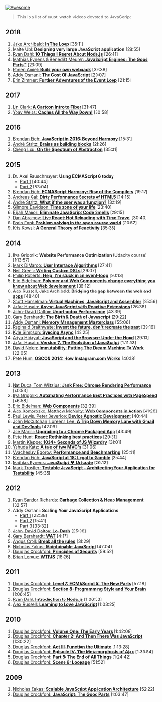 [![Awesome](https://cdn.rawgit.com/sindresorhus/awesome/d7305f38d29fed78fa85652e3a63e154dd8e8829/media/badge.svg)](https://github.com/sindresorhus/awesome)
> This is a list of must-watch videos devoted to JavaScript 

## 2018
1. [Jake Archibald: **In The Loop**](https://www.youtube.com/watch?v=cCOL7MC4Pl0) [35:11]
1. [Malte Ubl: **Designing very large JavaScript application**](https://www.youtube.com/watch?v=ZZmUwXEiPm4) [28:55]
1. [Ryan Dahl: **10 Things I Regret About Node.js**](https://www.youtube.com/watch?v=M3BM9TB-8yA) [26:41]
1. [Mathias Bynens & Benedikt Meurer: **JavaScript Engines: The Good Parts™**](https://www.youtube.com/watch?v=5nmpokoRaZI) [23:09]
1. [Ronen Amiel: **Build your own webpack**](https://www.youtube.com/watch?v=Gc9-7PBqOC8) [39:38]
1. [Addy Osmani: **The Cost Of JavaScript**](https://www.youtube.com/watch?v=63I-mEuSvGA) [20:07]
1. [Erin Zimmer: **Further Adventures of the Event Loop**](https://www.youtube.com/watch?v=u1kqx6AenYw) [21:15]

## 2017
1. [Lin Clark: **A Cartoon Intro to Fiber**](https://www.youtube.com/watch?v=ZCuYPiUIONs) [31:47]
1. [Yoav Weiss: **Caches All the Way Down!**](https://www.youtube.com/watch?v=WFI-Yi9Fb7Y) [30:58]

## 2016
1. [Brendan Eich: **JavaScript in 2016: Beyond Harmony**](https://www.oreilly.com/ideas/brendan-eich-javascript-fluent-2016) [15:31]
1. [André Staltz: **Brains as building blocks**](https://www.youtube.com/watch?v=1ToJ7cxb1R8) [21:26]
1. [Cheng Lou: **On the Spectrum of Abstraction**](https://www.youtube.com/watch?v=mVVNJKv9esE) [35:31]

## 2015 
1. Dr. Axel Rauschmayer: **Using ECMAScript 6 today** 
	* [Part 1](https://www.youtube.com/watch?v=Fg3bEZIcnUw) [40:44]
	* [Part 2](https://www.youtube.com/watch?v=Vhhq1WpzsnM) [53:04]
1. [Brendan Eich: **ECMAScript Harmony: Rise of the Compilers**](https://www.youtube.com/watch?v=PlmsweSNhTw) [19:17] 
1. [Andreas Gal: **Dirty Performance Secrets of HTML5**](https://www.youtube.com/watch?v=t8x40JXUeWA) [14:15]
1. [Andre Staltz: **What if the user was a function?**](https://www.youtube.com/watch?v=1zj7M1LnJV4) [32:19]
1. [Gilmore Davidson: **Time zone of your life**](https://www.youtube.com/watch?v=2BdFg5JT9lg) [23:40]
1. [Elijah Manor: **Eliminate JavaScript Code Smells**](https://www.youtube.com/watch?v=JVlfj7mQZPo) [29:15]
1. [Dan Abramov: **Live React: Hot Reloading with Time Travel**](https://www.youtube.com/watch?v=xsSnOQynTHs) [30:40]
1. [Brain Ford: **Problem solving in the open source world**](https://www.youtube.com/watch?v=9iIRZrxK1vA) [29:57]
1. [Kris Kowal: **A General Theory of Reactivity**](https://www.youtube.com/watch?v=2p51PE1MZ8U) [35:38]




## 2014
1. [Ilya Grigorik: **Website Performance Optimization** (Udacity course)](https://www.udacity.com/course/ud884) [1:13:57]
1. [Mark DiMarco: **User Interface Algorithms**](https://www.youtube.com/watch?v=90NsjKvz9Ns&index=2&list=PL37ZVnwpeshFXOP2lqCUykYPXYNsK_fgN) [27:41]
1. [Neil Green: **Writing Custom DSLs**](https://www.youtube.com/watch?v=lm4jEcnWeKI&index=11&list=PL37ZVnwpeshFXOP2lqCUykYPXYNsK_fgN) [29:07]
1. [Philip Roberts: **Help, I'm stuck in an event-loop**](http://vimeo.com/96425312) [20:13]
1. [Eric Bidelman: **Polymer and Web Components change everything you know about Web development**](https://www.youtube.com/watch?v=8OJ7ih8EE7s) [36:12]
1. [Alex Russell, Jake Archibald: **Bridging the gap between the web and apps**](https://www.youtube.com/watch?v=_yy0CDLnhMA)  [48:40]
1. [Scott Hanselman: **Virtual Machines, JavaScript and Assembler**](https://www.youtube.com/watch?v=UzyoT4DziQ4) [25:56]
1. [Jafar Husain: **Async JavaScript with Reactive Extensions**](https://www.youtube.com/watch?v=XRYN2xt11Ek) [26:38]
1. [John-David Dalton: **Unorthodox Performance**](https://www.youtube.com/watch?v=NthmeLEhDDM) [43:39]
1. [Gary Bernhardt: **The Birth & Death of Javascript**](https://www.destroyallsoftware.com/talks/the-birth-and-death-of-javascript) [29:22]
1. [Addy Osmani: **Memory Management Masterclass**](https://www.youtube.com/watch?v=LaxbdIyBkL0) [55:06]
1. [Reginald Braithwaite: **Invent the future, don't recreate the past**](http://youtu.be/uYcAjr2J_rU) [39:16]
1. [Kyle Simpson: **Syncing Async**](https://www.youtube.com/watch?v=-wYw0bZZ38Y) [42:25] 
1. [Ariya Hidayat: **JavaScript and the Browser: Under the Hood**](https://www.youtube.com/watch?v=dibzLw4wPms) [29:13] 
1. [Jafar Husain: **Version 7: The Evolution of JavaScript**](https://www.youtube.com/watch?v=DqMFX91ToLw) [1:11:53]
1. [David Nolen: **Immutability: Putting The Dream Machine To Work**](https://www.youtube.com/watch?v=SiFwRtCnxv4) [22:05]
1. [Pete Hunt: **OSCON 2014: How Instagram.com Works**](https://www.youtube.com/watch?v=VkTCL6Nqm6Y) [40:18]

## 2013
1. [Nat Duca, Tom Wiltzius: **Jank Free: Chrome Rendering Performance**](https://www.youtube.com/watch?v=n8ep4leoN9A&feature=youtu.be) [40:53]
1. [Ilya Grigorik: **Automating Performance Best Practices with PageSpeed**](https://www.youtube.com/watch?v=uR5urTx8S4E&feature=youtu.be) [46:58]
1. [Eric Bidelman: **Web Components**](https://www.youtube.com/watch?v=fqULJBBEVQE&feature=youtu.be) [32:39]
1. [Alex Komoroske, Matthew McNulty: **Web Components in Action**](https://www.youtube.com/watch?v=0g0oOOT86NY&feature=youtu.be) [41:28]
1. [Paul Lewis, Peter Beverloo: **Device Agnostic Development**](https://www.youtube.com/watch?v=055ekKZk7mc&feature=youtu.be)  [40:44]
1. [John McCutchan, Loreena Lee: **A Trip Down Memory Lane with Gmail and DevTools**](https://www.youtube.com/watch?v=x9Jlu_h_Lyw&feature=youtu.be) [42:09]
1. [Joe Marini: **Upgrading to a Chrome Packaged App**](https://www.youtube.com/watch?v=e0W2szZ2qhg&feature=youtu.be) [43:49]
1. [Pete Hunt: **React: Rethinking best practices**](https://www.youtube.com/watch?v=x7cQ3mrcKaY) [29:31]
1. [Martin Kleppe: **1024+ Seconds of JS Wizardry**](https://www.youtube.com/watch?v=RTxtiLp1C8Y) [31:01]
1. [Yehuda Katz: **A tale of two MVC's**](https://www.youtube.com/watch?v=s1dhXamEAKQ) [31:06]
1. [Vyacheslav Egorov: **Performance and Benchmarking**](https://www.youtube.com/watch?v=65-RbBwZQdU) [25:41]
1. [Brendan Eich: **JavaScript at 18: Legal to Gamble**](https://www.youtube.com/watch?v=qrf9ONmtXbM) [25:44]
1. [Mathias Bynens: **JavaScript ♥ Unicode**](https://vimeo.com/76597193) [26:12]
1. [Mark Trostler: **Testable JavaScript - Architecting Your Application for Testability**](https://www.youtube.com/watch?v=JjqKQ8ezwKQ) [45:35]

## 2012
1. [Ryan Sandor Richards: **Garbage Collection & Heap Management**](http://vimeo.com/45140516) [32:57]
1. Addy Osmani: **Scaling Your JavaScript Applications**
	* [Part 1](http://vimeo.com/35924671) [22:38]
	* [Part 2](http://vimeo.com/35924733) [15:41]
	* [Part 3](http://vimeo.com/35990666) [33:32]
1. [John-David Dalton: **Lo-Dash**](https://www.youtube.com/watch?v=dpPy4f_SeEk) [25:08]
1. [Gary Bernhardt: **WAT**](https://www.destroyallsoftware.com/talks/wat) [4:17]
1. [Angus Croll: **Break all the rules**](https://www.youtube.com/watch?v=MFtijdklZDo) [31:29]
1. [Nicholas Zakas: **Maintainable JavaScript**](https://www.youtube.com/watch?v=c-kav7Tf834) [47:04]
1. [Douglas Crockford: **Principles of Security**](https://www.youtube.com/watch?v=ZVCPZTTlhiM) [59:52]
1. [Brian Leroux: **WTFJS**](https://www.youtube.com/watch?v=et8xNAc2ic8) [18:26]

## 2011
1. [Douglas Crockford: **Level 7: ECMAScript 5: The New Parts**](https://www.youtube.com/watch?v=UTEqr0IlFKY) [57:18]
1. [Douglas Crockford: **Section 8: Programming Style and Your Brain**](https://www.youtube.com/watch?v=taaEzHI9xyY) [1:06:45]
1. [Ryan Dahl: **Introduction to Node.js**](https://www.youtube.com/watch?v=jo_B4LTHi3I) [1:06:33]
1. [Alex Russell: **Learning to Love JavaScript**](https://www.youtube.com/watch?v=seX7jYI96GE) [1:03:25]

## 2010
1. [Douglas Crockford: **Volume One: The Early Years**](https://www.youtube.com/watch?v=JxAXlJEmNMg) [1:42:08]
1. [Douglas Crockford: **Chapter 2: And Then There Was JavaScript**](https://www.youtube.com/watch?v=RO1Wnu-xKoY) [1:30:22]
1. [Douglas Crockford: **Act III: Function the Ultimate**](https://www.youtube.com/watch?v=ya4UHuXNygM) [1:13:28]
1. [Douglas Crockford: **Episode IV: The Metamorphosis of Ajax**](https://www.youtube.com/watch?v=Fv9qT9joc0M) [1:33:54]
1. [Douglas Crockford: **Part 5: The End of All Things**](https://www.youtube.com/watch?v=47Ceot8yqeI) [1:24:42]
1. [Douglas Crockford: **Scene 6: Loopage**](https://www.youtube.com/watch?v=QgwSUtYSUqA) [51:52]

## 2009
1. [Nicholas Zakas: **Scalable JavaScript Application Architecture**](https://www.youtube.com/watch?v=vXjVFPosQHw) [52:22]
2. [Douglas Crockford: **JavaScript: The Good Parts**](https://www.youtube.com/watch?v=hQVTIJBZook) [1:03:47]
